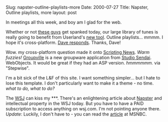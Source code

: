 Slug: napster-outline-playlists-more
Date: 2000-07-27
Title: Napster, Outline playlists, more
layout: post

In meetings all this week, and boy am I glad for the web.

Whether or not [these guys][1] get spanked today, our large library of tunes is really going to benefit from Userland&#39;s [new tool][2]. Outline playlists... mmmm. I hope it&#39;s cross-platform. [Dave responds][3]. Thanks, Dave!

Wow. my cross-platform question made it onto [Scripting News][4]. _Warm fuzzies!_  [Groupville][5] is a new groupware application from [Studio Sendai][6]. WebObjects. It would be great if they had an ASP version. _hmmmmmm._ via &quot;Stepwise&quot;.

I&#39;m a bit sick of the L&amp;F of this site. I want something simpler... but I hate to lose this template. I don&#39;t particularly want to make it a theme - no time. _what to do, what to do?_

The [WSJ][7] can kiss my ***. There&#39;s an enlightening article about [Napster][1] and intellectual property in the WSJ today. But you have to have a PAID subscription to access anything on wsj.com. I&#39;m not pointing anyone there. _Update_: Luckily, I don&#39;t have to - you can read the [article][8] at MSNBC.


 [1]: http://www.napster.com
 [2]: http://scriptingnews.userland.com/backIssues/2000/07/26#weveGotOurName
 [3]: http://discuss.userland.com/msgReader$19093
 [4]: http://scriptingnews.userland.com/backIssues/2000/07/26#isItCrossplatform
 [5]: http://www.groupville.com/
 [6]: http://www.studiosendai.com
 [7]: http://www.wsj.com/ushome.html
 [8]: http://www.msnbc.com/news/437756.asp
